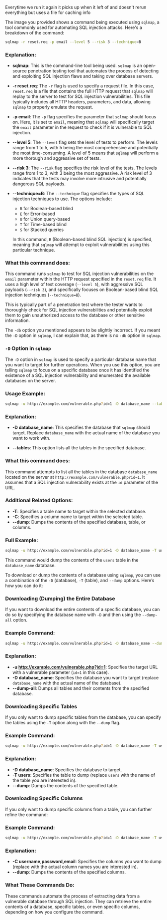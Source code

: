 Everytime we run it again it picks up when it left of and doesn't rerun everything but uses a file for caching info

The image you provided shows a command being executed using `sqlmap`, a tool commonly used for automating SQL injection attacks. Here's a breakdown of the command:

```bash
sqlmap -r reset.req -p email --level 5 --risk 3 --technique=B
```

### Explanation:
- **sqlmap**: This is the command-line tool being used. `sqlmap` is an open-source penetration testing tool that automates the process of detecting and exploiting SQL injection flaws and taking over database servers.

- **-r reset.req**: The `-r` flag is used to specify a request file. In this case, `reset.req` is a file that contains the full HTTP request that `sqlmap` will replay to the server to test for SQL injection vulnerabilities. This file typically includes all HTTP headers, parameters, and data, allowing `sqlmap` to properly emulate the request.

- **-p email**: The `-p` flag specifies the parameter that `sqlmap` should focus on. Here, it is set to `email`, meaning that `sqlmap` will specifically target the `email` parameter in the request to check if it is vulnerable to SQL injection.

- **--level 5**: The `--level` flag sets the level of tests to perform. The levels range from 1 to 5, with 5 being the most comprehensive and potentially the most time-consuming. A level of 5 means that `sqlmap` will perform a more thorough and aggressive set of tests.

- **--risk 3**: The `--risk` flag specifies the risk level of the tests. The levels range from 1 to 3, with 3 being the most aggressive. A risk level of 3 indicates that the tests may involve more intrusive and potentially dangerous SQL payloads.

- **--technique=B**: The `--technique` flag specifies the types of SQL injection techniques to use. The options include:
  - `B` for Boolean-based blind
  - `E` for Error-based
  - `U` for Union query-based
  - `T` for Time-based blind
  - `S` for Stacked queries

  In this command, `B` (Boolean-based blind SQL injection) is specified, meaning that `sqlmap` will attempt to exploit vulnerabilities using this particular technique.

### What this command does:
This command runs `sqlmap` to test for SQL injection vulnerabilities on the `email` parameter within the HTTP request specified in the `reset.req` file. It uses a high level of test coverage (`--level 5`), with aggressive SQL payloads (`--risk 3`), and specifically focuses on Boolean-based blind SQL injection techniques (`--technique=B`).

This is typically part of a penetration test where the tester wants to thoroughly check for SQL injection vulnerabilities and potentially exploit them to gain unauthorized access to the database or other sensitive information.


The `-db` option you mentioned appears to be slightly incorrect. If you meant the `-D` option in `sqlmap`, I can explain that, as there is no `-db` option in `sqlmap`.

### `-D` Option in `sqlmap`

The `-D` option in `sqlmap` is used to specify a particular database name that you want to target for further operations. When you use this option, you are telling `sqlmap` to focus on a specific database once it has identified the existence of a SQL injection vulnerability and enumerated the available databases on the server.

### Usage Example:

```bash
sqlmap -u http://example.com/vulnerable.php?id=1 -D database_name --tables
```

### Explanation:
- **-D database_name**: This specifies the database that `sqlmap` should target. Replace `database_name` with the actual name of the database you want to work with.

- **--tables**: This option lists all the tables in the specified database. 

### What this command does:
This command attempts to list all the tables in the database `database_name` located on the server at `http://example.com/vulnerable.php?id=1`. It assumes that a SQL injection vulnerability exists at the `id` parameter of the URL.

### Additional Related Options:
- **-T**: Specifies a table name to target within the selected database.
- **-C**: Specifies a column name to target within the selected table.
- **--dump**: Dumps the contents of the specified database, table, or columns.

### Full Example:

```bash
sqlmap -u http://example.com/vulnerable.php?id=1 -D database_name -T users --dump
```

This command would dump the contents of the `users` table in the `database_name` database.

To download or dump the contents of a database using `sqlmap`, you can use a combination of the `-D` (database), `-T` (table), and `--dump` options. Here’s how you can do it:

### Downloading (Dumping) the Entire Database

If you want to download the entire contents of a specific database, you can do so by specifying the database name with `-D` and then using the `--dump-all` option.

### Example Command:

```bash
sqlmap -u http://example.com/vulnerable.php?id=1 -D database_name --dump-all
```

### Explanation:
- **-u http://example.com/vulnerable.php?id=1**: Specifies the target URL with a vulnerable parameter (`id=1` in this case).
- **-D database_name**: Specifies the database you want to target (replace `database_name` with the actual name of the database).
- **--dump-all**: Dumps all tables and their contents from the specified database.

### Downloading Specific Tables

If you only want to dump specific tables from the database, you can specify the tables using the `-T` option along with the `--dump` flag.

### Example Command:

```bash
sqlmap -u http://example.com/vulnerable.php?id=1 -D database_name -T users --dump
```

### Explanation:
- **-D database_name**: Specifies the database to target.
- **-T users**: Specifies the table to dump (replace `users` with the name of the table you are interested in).
- **--dump**: Dumps the contents of the specified table.

### Downloading Specific Columns

If you only want to dump specific columns from a table, you can further refine the command:

### Example Command:

```bash
sqlmap -u http://example.com/vulnerable.php?id=1 -D database_name -T users -C username,password,email --dump
```

### Explanation:
- **-C username,password,email**: Specifies the columns you want to dump (replace with the actual column names you are interested in).
- **--dump**: Dumps the contents of the specified columns.

### What These Commands Do:
These commands automate the process of extracting data from a vulnerable database through SQL injection. They can retrieve the entire contents of a database, specific tables, or even specific columns, depending on how you configure the command.
